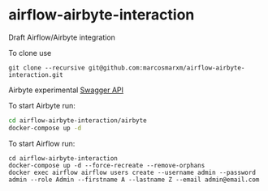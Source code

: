 # airflow-airbyte-interaction

Draft Airflow/Airbyte integration

To clone use
```
git clone --recursive git@github.com:marcosmarxm/airflow-airbyte-interaction.git
```

Airbyte experimental [Swagger API](https://petstore.swagger.io/?url=https://raw.githubusercontent.com/airbytehq/airbyte/master/airbyte-api/src/main/openapi/config.yaml&utm_content=buffer0a1ac&utm_medium=social&utm_source=linkedin.com&utm_campaign=buffer#/)

To start Airbyte run:
```bash
cd airflow-airbyte-interaction/airbyte 
docker-compose up -d
```

To start Airflow run:
```
cd airflow-airbyte-interaction
docker-compose up -d --force-recreate --remove-orphans
docker exec airflow airflow users create --username admin --password admin --role Admin --firstname A --lastname Z --email admin@email.com
```
